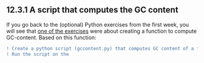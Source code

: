 ## 12.3.1 A script that computes the GC content
If you go back to the (optional) Python exercises from the first week, you will see that [one of the exercises](https://github.com/BIOS3010/Module-1-Unix-Python/blob/main/exercises/Python-exercise1.md#exercise-156) were about creating a function to compute GC-content. Based on this function: 

```diff
! Create a python script (gccontent.py) that computes GC content of a fasta file
! Run the script on the 
```

